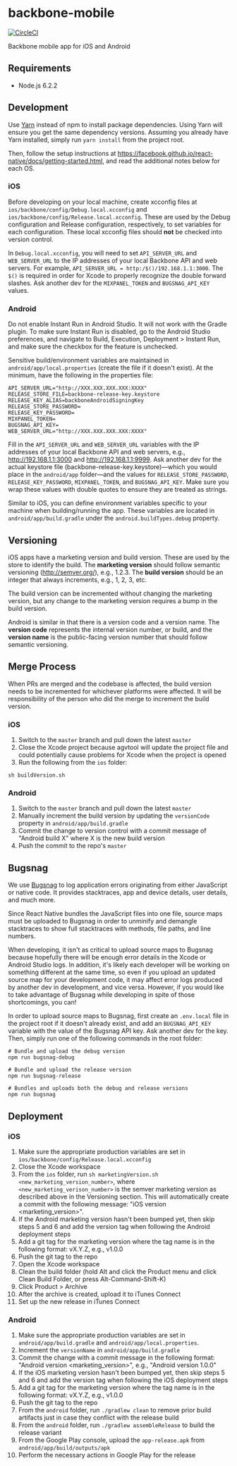 # backbone-mobile
[![CircleCI](https://circleci.com/gh/backbonelabs/backbone-mobile/tree/master.svg?style=shield&circle-token=d4a87a1dbce0b07de3208d856f8e87a7e71180fe)](https://circleci.com/gh/backbonelabs/backbone-mobile/tree/master)

Backbone mobile app for iOS and Android

## Requirements

- Node.js 6.2.2

## Development

Use [Yarn](https://yarnpkg.com/) instead of npm to install package dependencies. Using Yarn will ensure you get the same dependency versions. Assuming you already have Yarn installed, simply run `yarn install` from the project root.

Then, follow the setup instructions at https://facebook.github.io/react-native/docs/getting-started.html, and read the additional notes below for each OS.

### iOS

Before developing on your local machine, create xcconfig files at `ios/backbone/config/Debug.local.xcconfig` and `ios/backbone/config/Release.local.xcconfig`. These are used by the Debug configuration and Release configuration, respectively, to set variables for each configuration. These local xcconfig files should **not** be checked into version control.

In `Debug.local.xcconfig`, you will need to set `API_SERVER_URL` and `WEB_SERVER_URL` to the IP addresses of your local Backbone API and web servers. For example, `API_SERVER_URL = http:/$()/192.168.1.1:3000`. The `$()` is required in order for Xcode to properly recognize the double forward slashes. Ask another dev for the `MIXPANEL_TOKEN` and `BUGSNAG_API_KEY` values.

### Android

Do not enable Instant Run in Android Studio. It will not work with the Gradle plugin. To make sure Instant Run is disabled, go to the Android Studio preferences, and navigate to Build, Execution, Deployment > Instant Run, and make sure the checkbox for the feature is unchecked.

Sensitive build/environment variables are maintained in `android/app/local.properties` (create the file if it doesn't exist). At the minimum, have the following in the properties file:

```
API_SERVER_URL="http://XXX.XXX.XXX.XXX:XXXX"
RELEASE_STORE_FILE=backbone-release-key.keystore
RELEASE_KEY_ALIAS=backboneAndroidSigningKey
RELEASE_STORE_PASSWORD=
RELEASE_KEY_PASSWORD=
MIXPANEL_TOKEN=
BUGSNAG_API_KEY=
WEB_SERVER_URL="http://XXX.XXX.XXX.XXX:XXXX"
```

Fill in the `API_SERVER_URL` and `WEB_SERVER_URL` variables with the IP addresses of your local Backbone API and web servers, e.g., http://192.168.1.1:3000 and http://192.168.1.1:9999. Ask another dev for the actual keystore file (backbone-release-key.keystore)—which you would place in the `android/app` folder—and the values for `RELEASE_STORE_PASSWORD`, `RELEASE_KEY_PASSWORD`, `MIXPANEL_TOKEN`, and `BUGSNAG_API_KEY`. Make sure you wrap these values with double quotes to ensure they are treated as strings.

Similar to iOS, you can define environment variables specific to your machine when building/running the app. These variables are located in `android/app/build.gradle` under the `android.buildTypes.debug` property.

## Versioning

iOS apps have a marketing version and build version. These are used by the store to identify the build. The **marketing version** should follow semantic versioning (http://semver.org/), e.g., 1.2.3. The **build version** should be an integer that always increments, e.g., 1, 2, 3, etc.

The build version can be incremented without changing the marketing version, but any change to the marketing version requires a bump in the build version.

Android is similar in that there is a version code and a version name. The **version code** represents the internal version number, or build, and the **version name** is the public-facing version number that should follow semantic versioning.

## Merge Process

When PRs are merged and the codebase is affected, the build version needs to be incremented for whichever platforms were affected. It will be responsibility of the person who did the merge to increment the build version.

### iOS

1. Switch to the `master` branch and pull down the latest `master`
2. Close the Xcode project because agvtool will update the project file and could potentially cause problems for Xcode when the project is opened
3. Run the following from the `ios` folder:

 ```
 sh buildVersion.sh
 ```

### Android

1. Switch to the `master` branch and pull down the latest `master`
2. Manually increment the build version by updating the `versionCode` property in `android/app/build.gradle`
3. Commit the change to version control with a commit message of "Android build X" where X is the new build version
4. Push the commit to the repo's `master`

## Bugsnag

We use [Bugsnag](https://www.bugsnag.com/) to log application errors originating from either JavaScript or native code. It provides stacktraces, app and device details, user details, and much more.

Since React Native bundles the JavaScript files into one file, source maps must be uploaded to Bugsnag in order to unminify and demangle stacktraces to show full stacktraces with methods, file paths, and line numbers.

When developing, it isn't as critical to upload source maps to Bugsnag because hopefully there will be enough error details in the Xcode or Android Studio logs. In addition, it's likely each developer will be working on something different at the same time, so even if you upload an updated source map for your development code, it may affect error logs produced by another dev in development, and vice versa. However, if you would like to take advantage of Bugsnag while developing in spite of those shortcomings, you can!

In order to upload source maps to Bugsnag, first create an `.env.local` file in the project root if it doesn't already exist, and add an `BUGSNAG_API_KEY` variable with the value of the Bugsnag API key. Ask another dev for the key. Then, simply run one of the following commands in the root folder:

```
# Bundle and upload the debug version
npm run bugsnag-debug

# Bundle and upload the release version
npm run bugsnag-release

# Bundles and uploads both the debug and release versions
npm run bugsnag
```

## Deployment

### iOS

1. Make sure the appropriate production variables are set in `ios/backbone/config/Release.local.xcconfig`
2. Close the Xcode workspace
3. From the `ios` folder, run `sh marketingVersion.sh <new_marketing_version_number>`, where `<new_marketing_verison_number>` is the semver marketing version as described above in the Versioning section. This will automatically create a commit with the following message: "iOS version <marketing_version>".
4. If the Android marketing version hasn't been bumped yet, then skip steps 5 and 6 and add the version tag when following the Android deployment steps
5. Add a git tag for the marketing version where the tag name is in the following format: vX.Y.Z, e.g., v1.0.0
6. Push the git tag to the repo
8. Open the Xcode workspace
9. Clean the build folder (hold Alt and click the Product menu and click Clean Build Folder, or press Alt-Command-Shift-K)
10. Click Product > Archive
11. After the archive is created, upload it to iTunes Connect
12. Set up the new release in iTunes Connect

### Android

1. Make sure the appropriate production variables are set in `android/app/build.gradle` and `android/app/local.properties`.
2. Increment the `versionName` in `android/app/build.gradle`
3. Commit the change with a commit message in the following format: "Android version <marketing_version>", e.g., "Android version 1.0.0"
4. If the iOS marketing version hasn't been bumped yet, then skip steps 5 and 6 and add the version tag when following the iOS deployment steps
5. Add a git tag for the marketing version where the tag name is in the following format: vX.Y.Z, e.g., v1.0.0
6. Push the git tag to the repo
7. From the `android` folder, run `./gradlew clean` to remove prior build artifacts just in case they conflict with the release build
8. From the `android` folder, run `./gradlew assembleRelease` to build the release variant
9. From the Google Play console, upload the `app-release.apk` from `android/app/build/outputs/apk`
10. Perform the necessary actions in Google Play for the release

